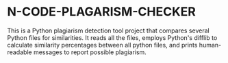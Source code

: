 # N-CODE-PLAGARISM-CHECKER
This is a Python plagiarism detection tool project that compares several Python files for similarities. It reads all the files, employs Python's difflib to calculate similarity percentages between all python files, and prints human-readable messages to report possible plagiarism. 
